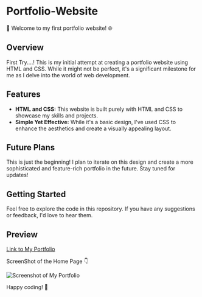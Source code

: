 # Portfolio-Website

🌟 Welcome to my first portfolio website! 🌐

## Overview

First Try....! This is my initial attempt at creating a portfolio website using HTML and CSS. While it might not be perfect, it's a significant milestone for me as I delve into the world of web development.

## Features

- **HTML and CSS:** This website is built purely with HTML and CSS to showcase my skills and projects.
- **Simple Yet Effective:** While it's a basic design, I've used CSS to enhance the aesthetics and create a visually appealing layout.

## Future Plans

This is just the beginning! I plan to iterate on this design and create a more sophisticated and feature-rich portfolio in the future. Stay tuned for updates!

## Getting Started

Feel free to explore the code in this repository. If you have any suggestions or feedback, I'd love to hear them. 

## Preview

[Link to My Portfolio](https://abhijeetpanigrahi.github.io/Portfolio-Website/)

ScreenShot of the Home Page 👇

![Screenshot of My Portfolio](https://github.com/AbhijeetPanigrahi/Portfolio-Website/assets/141105280/fe8f83bd-3af6-44f1-99f4-fd6ef311c644)


Happy coding! 🚀
